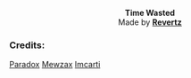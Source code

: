 <p align="center">
  <b>Time Wasted</b><br>
  Made by <b><a href="https://github.com/imrevertz">Revertz</a></b>
  <br>
</p>

### Credits:

[Paradox](https://github.com/KanekiWeb/kanekiweb.github.io)
[Mewzax](https://mewzax.github.io/)
[Imcarti](https://github.com/imcarti/imcarti)
